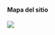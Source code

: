 #### Mapa del sitio
[![](https://mermaid.ink/img/pako:eNpdktFu0zAUhl_FOhfTkNoqzWJnycW0dQXBxQAJxAV4F2fxWWvU2JXjDLqqT8Uj8GKcOC1MOJLlfP-vP79j76HxhqCGx43_0awxRPF5qZ3gcfNNwztnG-s13Ivp9EoszjW895ERdhpeiTNxmzxdtLFnn8PNYD0Trkg80iogz2y-HzNvU86S1Tvb2d-_3Oh_zeCt7aIPFkfyhsmHh-8U7ZPvjqEXzG76wWTQvAhdpFCXs_zFGvL_FFeMkkx1noiLrtD4QKdIxcJHCt1QXRgSuPU7f9RK1hbUYLB_G1y-tKNprePSAYeS6ZvHTV7vRbfGLdUiBns4VfmfDg9MoKXQojV8BPvBqSGuqSUNNS8NPWK_iRq0O7AVefOfdq6BOoaeJtBvDUZaWuTf3J7gFh3Ue_gJ9XReZhczVWRlJeU8V7kqJ7AbuMqqWaFkPs-kqmSpLg8TePaeM-RMqryq8qySVVHmSqXAr0kb84PvV-vTCxnL53E3XqF0kw5_AA5quRY?type=png)](https://mermaid.live/edit#pako:eNpdktFu0zAUhl_FOhfTkNoqzWJnycW0dQXBxQAJxAV4F2fxWWvU2JXjDLqqT8Uj8GKcOC1MOJLlfP-vP79j76HxhqCGx43_0awxRPF5qZ3gcfNNwztnG-s13Ivp9EoszjW895ERdhpeiTNxmzxdtLFnn8PNYD0Trkg80iogz2y-HzNvU86S1Tvb2d-_3Oh_zeCt7aIPFkfyhsmHh-8U7ZPvjqEXzG76wWTQvAhdpFCXs_zFGvL_FFeMkkx1noiLrtD4QKdIxcJHCt1QXRgSuPU7f9RK1hbUYLB_G1y-tKNprePSAYeS6ZvHTV7vRbfGLdUiBns4VfmfDg9MoKXQojV8BPvBqSGuqSUNNS8NPWK_iRq0O7AVefOfdq6BOoaeJtBvDUZaWuTf3J7gFh3Ue_gJ9XReZhczVWRlJeU8V7kqJ7AbuMqqWaFkPs-kqmSpLg8TePaeM-RMqryq8qySVVHmSqXAr0kb84PvV-vTCxnL53E3XqF0kw5_AA5quRY)